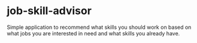 # job-skill-advisor
Simple application to recommend what skills you should work on based on what jobs you are interested in need and what skills you already have.
